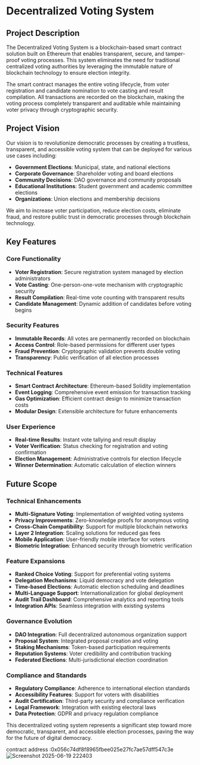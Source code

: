 # Decentralized Voting System

## Project Description

The Decentralized Voting System is a blockchain-based smart contract solution built on Ethereum that enables transparent, secure, and tamper-proof voting processes. This system eliminates the need for traditional centralized voting authorities by leveraging the immutable nature of blockchain technology to ensure election integrity.

The smart contract manages the entire voting lifecycle, from voter registration and candidate nomination to vote casting and result compilation. All transactions are recorded on the blockchain, making the voting process completely transparent and auditable while maintaining voter privacy through cryptographic security.

## Project Vision

Our vision is to revolutionize democratic processes by creating a trustless, transparent, and accessible voting system that can be deployed for various use cases including:

- **Government Elections**: Municipal, state, and national elections
- **Corporate Governance**: Shareholder voting and board elections  
- **Community Decisions**: DAO governance and community proposals
- **Educational Institutions**: Student government and academic committee elections
- **Organizations**: Union elections and membership decisions

We aim to increase voter participation, reduce election costs, eliminate fraud, and restore public trust in democratic processes through blockchain technology.

## Key Features

### Core Functionality
- **Voter Registration**: Secure registration system managed by election administrators
- **Vote Casting**: One-person-one-vote mechanism with cryptographic security
- **Result Compilation**: Real-time vote counting with transparent results
- **Candidate Management**: Dynamic addition of candidates before voting begins

### Security Features
- **Immutable Records**: All votes are permanently recorded on blockchain
- **Access Control**: Role-based permissions for different user types
- **Fraud Prevention**: Cryptographic validation prevents double voting
- **Transparency**: Public verification of all election processes

### Technical Features
- **Smart Contract Architecture**: Ethereum-based Solidity implementation
- **Event Logging**: Comprehensive event emission for transaction tracking
- **Gas Optimization**: Efficient contract design to minimize transaction costs
- **Modular Design**: Extensible architecture for future enhancements

### User Experience
- **Real-time Results**: Instant vote tallying and result display
- **Voter Verification**: Status checking for registration and voting confirmation
- **Election Management**: Administrative controls for election lifecycle
- **Winner Determination**: Automatic calculation of election winners

## Future Scope

### Technical Enhancements
- **Multi-Signature Voting**: Implementation of weighted voting systems
- **Privacy Improvements**: Zero-knowledge proofs for anonymous voting
- **Cross-Chain Compatibility**: Support for multiple blockchain networks
- **Layer 2 Integration**: Scaling solutions for reduced gas fees
- **Mobile Application**: User-friendly mobile interface for voters
- **Biometric Integration**: Enhanced security through biometric verification

### Feature Expansions
- **Ranked Choice Voting**: Support for preferential voting systems
- **Delegation Mechanisms**: Liquid democracy and vote delegation
- **Time-based Elections**: Automatic election scheduling and deadlines
- **Multi-Language Support**: Internationalization for global deployment
- **Audit Trail Dashboard**: Comprehensive analytics and reporting tools
- **Integration APIs**: Seamless integration with existing systems

### Governance Evolution
- **DAO Integration**: Full decentralized autonomous organization support
- **Proposal System**: Integrated proposal creation and voting
- **Staking Mechanisms**: Token-based participation requirements
- **Reputation Systems**: Voter credibility and contribution tracking
- **Federated Elections**: Multi-jurisdictional election coordination

### Compliance and Standards
- **Regulatory Compliance**: Adherence to international election standards
- **Accessibility Features**: Support for voters with disabilities
- **Audit Certification**: Third-party security and compliance verification
- **Legal Framework**: Integration with existing electoral laws
- **Data Protection**: GDPR and privacy regulation compliance

This decentralized voting system represents a significant step toward more democratic, transparent, and accessible election processes, paving the way for the future of digital democracy.

contract address :0x056c74df8f8965fbee025e27fc7ae57dff547c3e
![Screenshot 2025-06-19 222403](https://github.com/user-attachments/assets/ae77a25f-b17d-4fc8-bca4-03b1ce5dac14)
